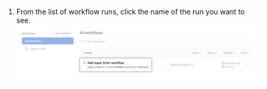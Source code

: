 1. From the list of workflow runs, click the name of the run you want to see.
![Name of workflow run](/assets/images/help/repository/superlinter-run-name.png)
